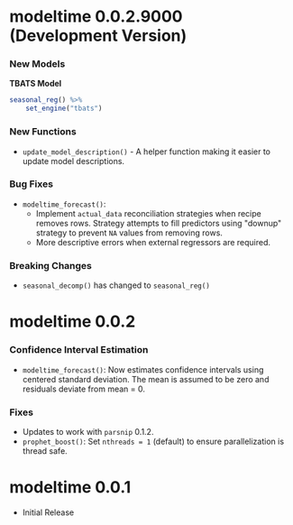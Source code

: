 
# modeltime 0.0.2.9000 (Development Version)

### New Models

__TBATS Model__

``` r
seasonal_reg() %>%
    set_engine("tbats")
```

### New Functions

- `update_model_description()` - A helper function making it easier to update model descriptions. 

### Bug Fixes

- `modeltime_forecast()`: 
    - Implement `actual_data` reconciliation strategies when recipe removes rows. Strategy attempts to fill predictors using "downup" strategy to prevent `NA` values from removing rows. 
    - More descriptive errors when external regressors are required. 
    

### Breaking Changes

- `seasonal_decomp()` has changed to `seasonal_reg()`

# modeltime 0.0.2

### Confidence Interval Estimation

- `modeltime_forecast()`: Now estimates confidence intervals using centered standard deviation. The mean is assumed to be zero and residuals deviate from mean = 0. 

### Fixes

- Updates to work with `parsnip` 0.1.2.
- `prophet_boost()`: Set `nthreads = 1` (default) to ensure parallelization is thread safe. 

# modeltime 0.0.1

* Initial Release
